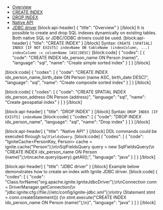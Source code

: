 * [Overview](#section-overview)
* [CREATE INDEX](#section-create-index)
* [DROP INDEX](#section-drop-index)
* [Native API](#section-native-api)
* [JDBC driver](#section-jdbc-driver)
[block:api-header]
{
  "title": "Overview"
}
[/block]
It is possible to create and drop SQL indexes dynamically on existing tables. Both native SQL or JDBC/ODBC drivers could be used.
[block:api-header]
{
  "title": "CREATE INDEX"
}
[/block]
Syntax:
`CREATE [SPATIAL] INDEX [IF NOT EXISTS] indexName ON tableName (indexColumn, ...)`
`indexColumn := columnName [ASC|DESC]`
[block:code]
{
  "codes": [
    {
      "code": "CREATE INDEX idx_person_name ON Person (name)",
      "language": "sql",
      "name": "Create simple sorted index"
    }
  ]
}
[/block]

[block:code]
{
  "codes": [
    {
      "code": "CREATE INDEX idx_person_name_birth_date ON Person (name ASC, birth_date DESC)",
      "language": "sql",
      "name": "Create composite sorted index"
    }
  ]
}
[/block]

[block:code]
{
  "codes": [
    {
      "code": "CREATE SPATIAL INDEX idx_person_address ON Person (address)",
      "language": "sql",
      "name": "Create geospatial index"
    }
  ]
}
[/block]

[block:api-header]
{
  "title": "DROP INDEX"
}
[/block]
Syntax:
`DROP INDEX [IF EXISTS] indexName`
[block:code]
{
  "codes": [
    {
      "code": "DROP INDEX idx_person_name",
      "language": "sql",
      "name": "Drop index"
    }
  ]
}
[/block]

[block:api-header]
{
  "title": "Native API"
}
[/block]
DDL commands could be executed through `SqlFieldsQuery`.
[block:code]
{
  "codes": [
    {
      "code": "IgniteCache<PersonKey, Person> cache = ignite.cache(\"Person\");\n\nSqlFieldsQuery query = new SqlFieldsQuery(\n    \"CREATE INDEX idx_person_name ON Person (name)\");\n\ncache.query(query).getAll();",
      "language": "java"
    }
  ]
}
[/block]

[block:api-header]
{
  "title": "JDBC driver"
}
[/block]
Example below demonstrates how to create an index with Ignite JDBC driver.
[block:code]
{
  "codes": [
    {
      "code": "Class.forName(\"org.apache.ignite.IgniteJdbcDriver\");\n\nConnection conn = DriverManager.getConnection(\n    \"jdbc:ignite:cfg://file:///etc/config/ignite-jdbc.xml\");\n\ntry (Statement stmt = conn.createStatement()) {\n    stmt.execute(\"CREATE INDEX idx_person_name ON Person (name)\");\n}",
      "language": "java"
    }
  ]
}
[/block]